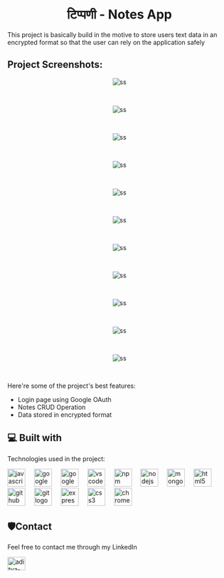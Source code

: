 <h1 align="center" id="title">टिप्पणी - Notes App</h1>

<p id="description">This project is basically build in the motive to store users text data in an encrypted format so that the user can rely on the application safely </p>

<h2>Project Screenshots:</h2>

<p align="center"><img src="img/1.png" alt="ss"></p>
<br>
<p align="center"><img src="img/2.png" alt="ss"></p>
<br>
<p align="center"><img src="img/3.png" alt="ss"></p>
<br>
<p align="center"><img src="img/4.png" alt="ss"></p>
<br>
<p align="center"><img src="img/5.png" alt="ss"></p>
<br>
<p align="center"><img src="img/6.png" alt="ss"></p>
<br>
<p align="center"><img src="img/7.png" alt="ss"></p>
<br>
<p align="center"><img src="img/8.png" alt="ss"></p>
<br>
<p align="center"><img src="img/9.png" alt="ss"></p>
<br>
<p align="center"><img src="img/10.png" alt="ss"></p>
<br>
<p align="center"><img src="img/11.png" alt="ss"></p>
<br>
  
  

Here're some of the project's best features:

- Login page using Google OAuth
- Notes CRUD Operation
- Data stored in encrypted format

<h2>💻 Built with</h2>

Technologies used in the project:

<div align="left">
  <img src="https://cdn.jsdelivr.net/gh/devicons/devicon/icons/javascript/javascript-original.svg" height="40" alt="javascript logo"  />
  <img width="12" />
  <img src="https://cdn.jsdelivr.net/gh/devicons/devicon/icons/google/google-original.svg" height="40" alt="google logo"  />
  <img width="12" />
  <img src="https://cdn.jsdelivr.net/gh/devicons/devicon/icons/googlecloud/googlecloud-original.svg" height="40" alt="googlecloud logo"  />
  <img width="12" />
  <img src="https://cdn.jsdelivr.net/gh/devicons/devicon/icons/vscode/vscode-original.svg" height="40" alt="vscode logo"  />
  <img width="12" />
  <img src="https://cdn.jsdelivr.net/gh/devicons/devicon/icons/npm/npm-original-wordmark.svg" height="40" alt="npm logo"  />
  <img width="12" />
  <img src="https://cdn.jsdelivr.net/gh/devicons/devicon/icons/nodejs/nodejs-original.svg" height="40" alt="nodejs logo"  />
  <img width="12" />
  <img src="https://cdn.jsdelivr.net/gh/devicons/devicon/icons/mongodb/mongodb-original.svg" height="40" alt="mongodb logo"  />
  <img width="12" />
  <img src="https://cdn.jsdelivr.net/gh/devicons/devicon/icons/html5/html5-original.svg" height="40" alt="html5 logo"  />
  <img width="12" />
  <img src="https://cdn.jsdelivr.net/gh/devicons/devicon/icons/github/github-original.svg" height="40" alt="github logo"  />
  <img width="12" />
  <img src="https://cdn.jsdelivr.net/gh/devicons/devicon/icons/git/git-original.svg" height="40" alt="git logo"  />
  <img width="12" />
  <img src="https://cdn.jsdelivr.net/gh/devicons/devicon/icons/express/express-original.svg" height="40" alt="express logo"  />
  <img width="12" />
  <img src="https://cdn.jsdelivr.net/gh/devicons/devicon/icons/css3/css3-original.svg" height="40" alt="css3 logo"  />
  <img width="12" />
  <img src="https://cdn.jsdelivr.net/gh/devicons/devicon/icons/chrome/chrome-original.svg" height="40" alt="chrome logo"  />
</div>

<h2>🛡️Contact</h2>
<p>Feel free to contact me through my LinkedIn </p>
<p align="left">
  <a href="https://linkedin.com/in/aditya-sharma-9b2b27226" target="blank"><img align="center" src="https://raw.githubusercontent.com/rahuldkjain/github-profile-readme-generator/master/src/images/icons/Social/linked-in-alt.svg" alt="aditya-sharma-9b2b27226" height="30" width="40" /></a>
</p>
